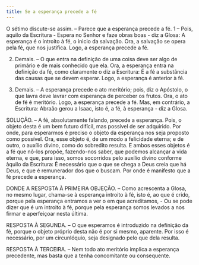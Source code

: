 ```yaml
---
title: Se a esperança precede a fé
---
```


O sétimo discute-se assim. – Parece que a esperança precede a fé.  1 – Pois, aquilo da Escritura - Espera no Senhor e faze obras boas - diz a Glosa: A esperança é o introito à fé, o inicio da salvação. Ora, a salvação se opera pela fé, que nos justifica. Logo, a esperança precede a fé.  

2. Demais. – O que entra na definição de uma coisa deve ser algo de primário e de mais conhecido que ela. Ora, a esperança entra na definição da fé, como claramente o diz a Escritura: É a fé a substância das causas que se devem esperar. Logo, a esperança é anterior à fé.  

3. Demais. – A esperança precede o ato meritório; pois, diz o Apóstolo, o que lavra deve lavrar com esperança de perceber os frutos. Ora, o ato de fé é meritório. Logo, a esperança precede a fé.  Mas, em contrário, a Escritura: Abraão gerou a lsaac, isto é, a fé, à esperança - diz a Glosa.  

SOLUÇÃO. – A fé, absolutamente falando, precede a esperança. Pois, o objeto desta é um bem futuro difícil, mas possível de ser adquirido. Por onde, para esperarmos é preciso o objeto da esperança nos seja proposto como possível. Ora, esse objeto é, de um modo a felicidade eterna; e de outro, o auxílio divino, como do sobredito resulta. E ambos esses objetos é a fé que nô-los propõe, fazendo-nos saber, que podemos alcançar a vida eterna, e que, para isso, somos socorridos pelo auxílio divino conforme àquilo da Escritura: É necessário que o que se chega a Deus creia que há Deus, e que é remunerador dos que o buscam. Por onde é manifesto que a fé precede a esperança.  

DONDE A RESPOSTA À PRIMEIRA OBJEÇÃO. – Como acrescenta a Glosa, no mesmo lugar, chama-se à esperança introito à fé, isto é, ao que é crido, porque pela esperança entramos a ver o em que acreditamos, - Ou se pode dizer que é um introito à fé, porque pela esperança somos levados a nos firmar e aperfeiçoar nesta última. 

RESPOSTA À SEGUNDA. – O que esperamos é introduzido na definição da fé, porque o objeto próprio desta não é por si mesmo, aparente. Por isso é necessário, por um circunlóquio, seja designado pelo que dela resulta.  

RESPOSTA À TERCEIRA. – Nem todo ato meritório implica a esperança precedente, mas basta que a tenha concomitante ou consequente.